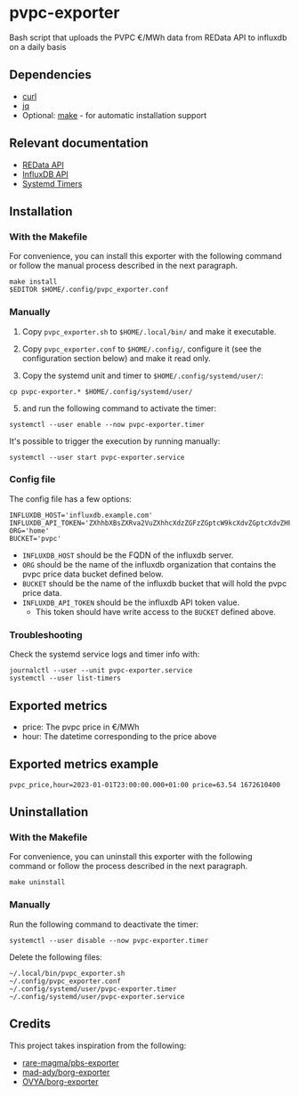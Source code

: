 # pvpc-exporter

Bash script that uploads the PVPC €/MWh data from REData API to influxdb on a daily basis

## Dependencies

- [curl](https://curl.se/)
- [jq](https://stedolan.github.io/jq/)
- Optional: [make](https://www.gnu.org/software/make/) - for automatic installation support

## Relevant documentation

- [REData API](https://www.ree.es/en/apidatos)
- [InfluxDB API](https://docs.influxdata.com/influxdb/v2.6/write-data/developer-tools/api/)
- [Systemd Timers](https://www.freedesktop.org/software/systemd/man/systemd.timer.html)

## Installation

### With the Makefile

For convenience, you can install this exporter with the following command or follow the manual process described in the next paragraph.

```
make install
$EDITOR $HOME/.config/pvpc_exporter.conf
```

### Manually

1. Copy `pvpc_exporter.sh` to `$HOME/.local/bin/` and make it executable.

2. Copy `pvpc_exporter.conf` to `$HOME/.config/`, configure it (see the configuration section below) and make it read only.

3. Copy the systemd unit and timer to `$HOME/.config/systemd/user/`:

```
cp pvpc-exporter.* $HOME/.config/systemd/user/
```

5. and run the following command to activate the timer:

```
systemctl --user enable --now pvpc-exporter.timer
```

It's possible to trigger the execution by running manually:

```
systemctl --user start pvpc-exporter.service
```

### Config file

The config file has a few options:

```
INFLUXDB_HOST='influxdb.example.com'
INFLUXDB_API_TOKEN='ZXhhbXBsZXRva2VuZXhhcXdzZGFzZGptcW9kcXdvZGptcXdvZHF3b2RqbXF3ZHFhc2RhCg=='
ORG='home'
BUCKET='pvpc'
```

- `INFLUXDB_HOST` should be the FQDN of the influxdb server.
- `ORG` should be the name of the influxdb organization that contains the pvpc price data bucket defined below.
- `BUCKET` should be the name of the influxdb bucket that will hold the pvpc price data.
- `INFLUXDB_API_TOKEN` should be the influxdb API token value.
  - This token should have write access to the `BUCKET` defined above.

### Troubleshooting

Check the systemd service logs and timer info with:

```
journalctl --user --unit pvpc-exporter.service
systemctl --user list-timers
```

## Exported metrics

- price: The pvpc price in €/MWh
- hour: The datetime corresponding to the price above

## Exported metrics example

```
pvpc_price,hour=2023-01-01T23:00:00.000+01:00 price=63.54 1672610400
```

## Uninstallation

### With the Makefile

For convenience, you can uninstall this exporter with the following command or follow the process described in the next paragraph.

```
make uninstall
```

### Manually

Run the following command to deactivate the timer:

```
systemctl --user disable --now pvpc-exporter.timer
```

Delete the following files:

```
~/.local/bin/pvpc_exporter.sh
~/.config/pvpc_exporter.conf
~/.config/systemd/user/pvpc-exporter.timer
~/.config/systemd/user/pvpc-exporter.service
```

## Credits

This project takes inspiration from the following:

- [rare-magma/pbs-exporter](https://github.com/rare-magma/pbs-exporter)
- [mad-ady/borg-exporter](https://github.com/mad-ady/borg-exporter)
- [OVYA/borg-exporter](https://github.com/OVYA/borg-exporter)
